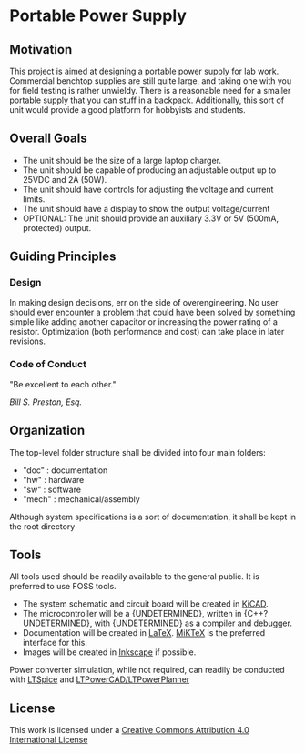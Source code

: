 # Portable Power Supply

## Motivation

This project is aimed at designing a portable power supply for lab work. Commercial benchtop supplies are still quite large, and taking one with you for field testing is rather unwieldy. There is a reasonable need for a smaller portable supply that you can stuff in a backpack. Additionally, this sort of unit would provide a good platform for hobbyists and students.

## Overall Goals

- The unit should be the size of a large laptop charger.
- The unit should be capable of producing an adjustable output up to 25VDC and 2A (50W).
- The unit should have controls for adjusting the voltage and current limits.
- The unit should have a display to show the output voltage/current
- OPTIONAL: The unit should provide an auxiliary 3.3V or 5V (500mA, protected) output.

## Guiding Principles

### Design

In making design decisions, err on the side of overengineering. No user should ever encounter a problem that could have been solved by something simple like adding another capacitor or increasing the power rating of a resistor. Optimization (both performance and cost) can take place in later revisions.

### Code of Conduct

"Be excellent to each other."

*Bill S. Preston, Esq.*

## Organization

The top-level folder structure shall be divided into four main folders:

- "doc" : documentation
- "hw" : hardware
- "sw" : software
- "mech" : mechanical/assembly

Although system specifications is a sort of documentation, it shall be kept in the root directory

## Tools

All tools used should be readily available to the general public. It is preferred to use FOSS tools.

- The system schematic and circuit board will be created in [KiCAD](https://www.kicad-pcb.org).
- The microcontroller will be a {UNDETERMINED}, written in {C++? UNDETERMINED}, with {UNDETERMINED} as a compiler and debugger.
- Documentation will be created in [LaTeX](https://www.latex-project.org//). [MiKTeX](https://miktex.org/) is the preferred interface for this.
- Images will be created in [Inkscape](https://inkscape.org/) if possible.

Power converter simulation, while not required, can readily be conducted with [LTSpice](https://www.analog.com/en/design-center/design-tools-and-calculators/ltspice-simulator.html) and [LTPowerCAD/LTPowerPlanner](https://www.analog.com/en/design-center/ltpowercad.html)

## License

This work is licensed under a [Creative Commons Attribution 4.0 International License](http://creativecommons.org/licenses/by/4.0/legalcode)

